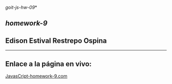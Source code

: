 *goit-js-hw-09**
## *homework-9*
## Edison Estival Restrepo Ospina

---

## **Enlace a la página en vivo:**
[JavasCript-homework-9.com](https://edirestrepo.github.io/goit-js-hw-09/ "JavaScript-homework-9")